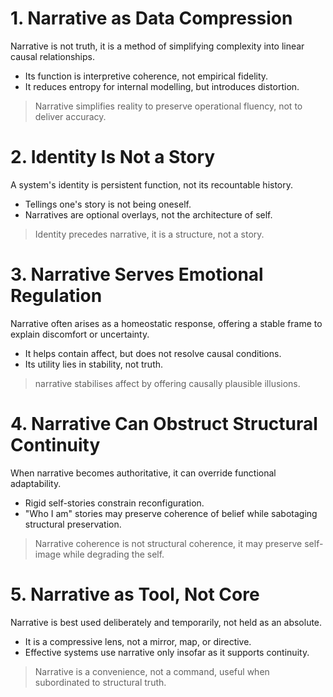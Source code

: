 # 1. Narrative as Data Compression
Narrative is not truth, it is a method of simplifying complexity into linear causal relationships.
- Its function is interpretive coherence, not empirical fidelity.
- It reduces entropy for internal modelling, but introduces distortion.
> Narrative simplifies reality to preserve operational fluency, not to deliver accuracy.
# 2. Identity Is Not a Story
A system's identity is persistent function, not its recountable history.
- Tellings one's story is not being oneself.
- Narratives are optional overlays, not the architecture of self.
> Identity precedes narrative, it is a structure, not a story.
# 3. Narrative Serves Emotional Regulation
Narrative often arises as a homeostatic response, offering a stable frame to explain discomfort or uncertainty.
- It helps contain affect, but does not resolve causal conditions.
- Its utility lies in stability, not truth.
> narrative stabilises affect by offering causally plausible illusions.
# 4. Narrative Can Obstruct Structural Continuity
When narrative becomes authoritative, it can override functional adaptability.
- Rigid self-stories constrain reconfiguration.
- "Who I am" stories may preserve coherence of belief while sabotaging structural preservation.
> Narrative coherence is not structural coherence, it may preserve self-image while degrading the self.
# 5. Narrative as Tool, Not Core
Narrative is best used deliberately and temporarily, not held as an absolute.
- It is a compressive lens, not a mirror, map, or directive.
- Effective systems use narrative only insofar as it supports continuity.
> Narrative is a convenience, not a command, useful when subordinated to structural truth.
